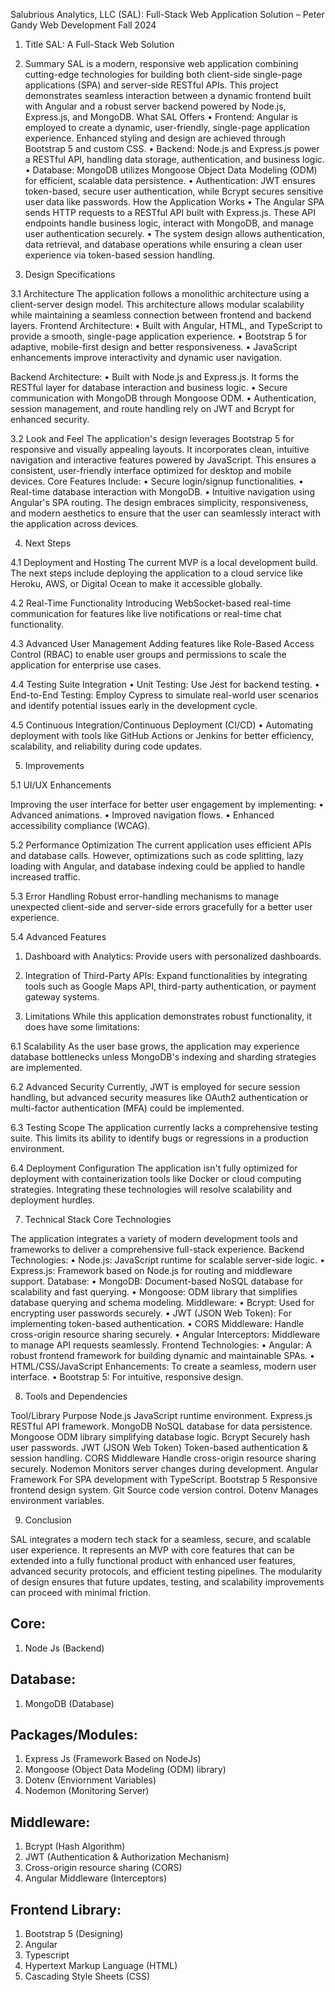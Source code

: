 Salubrious Analytics, LLC (SAL): Full-Stack Web Application Solution – Peter Gandy Web Development Fall 2024
 
1.	Title
SAL: A Full-Stack Web Solution


2.	Summary
SAL is a modern, responsive web application combining cutting-edge technologies for building both client-side single-page applications (SPA) and server-side RESTful APIs. This project demonstrates seamless interaction between a dynamic frontend built with Angular and a robust server backend powered by Node.js, Express.js, and MongoDB.
What SAL Offers
•	Frontend: Angular is employed to create a dynamic, user-friendly, single-page application experience. Enhanced styling and design are achieved through Bootstrap 5 and custom CSS.
•	Backend: Node.js and Express.js power a RESTful API, handling data storage, authentication, and business logic.
•	Database: MongoDB utilizes Mongoose Object Data Modeling (ODM) for efficient, scalable data persistence.
•	Authentication: JWT ensures token-based, secure user authentication, while Bcrypt secures sensitive user data like passwords.
How the Application Works
•	The Angular SPA sends HTTP requests to a RESTful API built with Express.js. These API endpoints handle business logic, interact with MongoDB, and manage user authentication securely.
•	The system design allows authentication, data retrieval, and database operations while ensuring a clean user experience via token-based session handling.


3.	Design Specifications


3.1	Architecture
The application follows a monolithic architecture using a client-server design model. This architecture allows modular scalability while maintaining a seamless connection between frontend and backend layers.
Frontend Architecture:
•	Built with Angular, HTML, and TypeScript to provide a smooth, single-page application experience.
•	Bootstrap 5 for adaptive, mobile-first design and better responsiveness.
•	JavaScript enhancements improve interactivity and dynamic user navigation.
 
Backend Architecture:
•	Built with Node.js and Express.js. It forms the RESTful layer for database interaction and business logic.
•	Secure communication with MongoDB through Mongoose ODM.
•	Authentication, session management, and route handling rely on JWT and Bcrypt for enhanced security.


3.2	Look and Feel
The application's design leverages Bootstrap 5 for responsive and visually appealing layouts. It
incorporates clean, intuitive navigation and interactive features powered by JavaScript. This ensures a consistent, user-friendly interface optimized for desktop and mobile devices.
Core Features Include:
•	Secure login/signup functionalities.
•	Real-time database interaction with MongoDB.
•	Intuitive navigation using Angular's SPA routing.
The design embraces simplicity, responsiveness, and modern aesthetics to ensure that the user can seamlessly interact with the application across devices.


4.	Next Steps


4.1	Deployment and Hosting
The current MVP is a local development build. The next steps include deploying the application to a cloud service like Heroku, AWS, or Digital Ocean to make it accessible globally.


4.2	Real-Time Functionality
Introducing WebSocket-based real-time communication for features like live notifications or real-time chat functionality.


4.3	Advanced User Management
Adding features like Role-Based Access Control (RBAC) to enable user groups and permissions to scale the application for enterprise use cases.


4.4	Testing Suite Integration
•	Unit Testing: Use Jest for backend testing.
•	End-to-End Testing: Employ Cypress to simulate real-world user scenarios and identify potential issues early in the development cycle.
 
4.5	Continuous Integration/Continuous Deployment (CI/CD)
•	Automating deployment with tools like GitHub Actions or Jenkins for better efficiency, scalability, and reliability during code updates.


5.	Improvements


5.1	UI/UX Enhancements

Improving the user interface for better user engagement by implementing:
•	Advanced animations.
•	Improved navigation flows.
•	Enhanced accessibility compliance (WCAG).


5.2	Performance Optimization
The current application uses efficient APIs and database calls. However, optimizations such as code splitting, lazy loading with Angular, and database indexing could be applied to handle increased traffic.


5.3	Error Handling
Robust error-handling mechanisms to manage unexpected client-side and server-side errors gracefully for a better user experience.


5.4	Advanced Features

1.	Dashboard with Analytics: Provide users with personalized dashboards.
2.	Integration of Third-Party APIs: Expand functionalities by integrating tools such as Google Maps API, third-party authentication, or payment gateway systems.


6.	Limitations
While this application demonstrates robust functionality, it does have some limitations:

6.1	Scalability
As the user base grows, the application may experience database bottlenecks unless MongoDB's indexing and sharding strategies are implemented.


6.2	Advanced Security
Currently, JWT is employed for secure session handling, but advanced security measures like OAuth2 authentication or multi-factor authentication (MFA) could be implemented.


6.3	Testing Scope
 The application currently lacks a comprehensive testing suite. This limits its ability to identify bugs or regressions in a production environment.


6.4	Deployment Configuration
The application isn't fully optimized for deployment with containerization tools like Docker or cloud computing strategies. Integrating these technologies will resolve scalability and deployment hurdles.


7.	Technical Stack Core Technologies

The application integrates a variety of modern development tools and frameworks to deliver a comprehensive full-stack experience.
Backend Technologies:
•	Node.js: JavaScript runtime for scalable server-side logic.
•	Express.js: Framework based on Node.js for routing and middleware support.
Database:
•	MongoDB: Document-based NoSQL database for scalability and fast querying.
•	Mongoose: ODM library that simplifies database querying and schema modeling.
Middleware:
•	Bcrypt: Used for encrypting user passwords securely.
•	JWT (JSON Web Token): For implementing token-based authentication.
•	CORS Middleware: Handle cross-origin resource sharing securely.
•	Angular Interceptors: Middleware to manage API requests seamlessly.
Frontend Technologies:
•	Angular: A robust frontend framework for building dynamic and maintainable SPAs.
•	HTML/CSS/JavaScript Enhancements: To create a seamless, modern user interface.
•	Bootstrap 5: For intuitive, responsive design.
 
8.	Tools and Dependencies

Tool/Library	Purpose
Node.js	JavaScript runtime environment.
Express.js	RESTful API framework.
MongoDB	NoSQL database for data persistence.
Mongoose	ODM library simplifying database logic.
Bcrypt	Securely hash user passwords.
JWT (JSON Web Token)	Token-based authentication & session handling.
CORS Middleware	Handle cross-origin resource sharing securely.
Nodemon	Monitors server changes during development.
Angular Framework	For SPA development with TypeScript.
Bootstrap 5	Responsive frontend design system.
Git	Source code version control.
Dotenv	Manages environment variables.

9.	Conclusion

SAL integrates a modern tech stack for a seamless, secure, and scalable user experience. It represents an MVP with core features that can be extended into a fully functional product with enhanced user
features, advanced security protocols, and efficient testing pipelines. The modularity of design ensures that future updates, testing, and scalability improvements can proceed with minimal friction.



Core:
----------------------------------------------------------------------------------------------------------------------
1. Node Js (Backend)

Database:
----------------------------------------------------------------------------------------------------------------------
1. MongoDB (Database)

Packages/Modules:
----------------------------------------------------------------------------------------------------------------------
1. Express Js (Framework Based on NodeJs)
2. Mongoose (Object Data Modeling (ODM) library)
3. Dotenv (Enviornment Variables)
4. Nodemon (Monitoring Server)

Middleware:
----------------------------------------------------------------------------------------------------------------------
1. Bcrypt (Hash Algorithm)
2. JWT (Authentication & Authorization Mechanism)
3. Cross-origin resource sharing (CORS)
4. Angular Middleware (Interceptors)

Frontend Library:
----------------------------------------------------------------------------------------------------------------------
1. Bootstrap 5 (Designing)
2. Angular
3. Typescript
4. Hypertext Markup Language (HTML)
5. Cascading Style Sheets (CSS)
 
